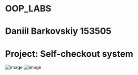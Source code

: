 # OOP_LABS
# Daniil Barkovskiy 153505
# Project: Self-checkout system
![image](https://user-images.githubusercontent.com/90452769/228820525-a9c83c08-1642-4227-b0d6-a77196b9fcf7.png)
![image](https://user-images.githubusercontent.com/90452769/230708451-d8472a2f-33f2-4ccd-93f4-5b8f6308d70e.png)
